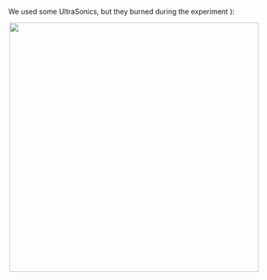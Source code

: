 We used some UltraSonics, but they burned during the experiment ):

<p align="center">
  <img src="https://github.com/user-attachments/assets/317b1b24-3fd6-4d9d-9086-a822926bb834" width="500">
</p>
